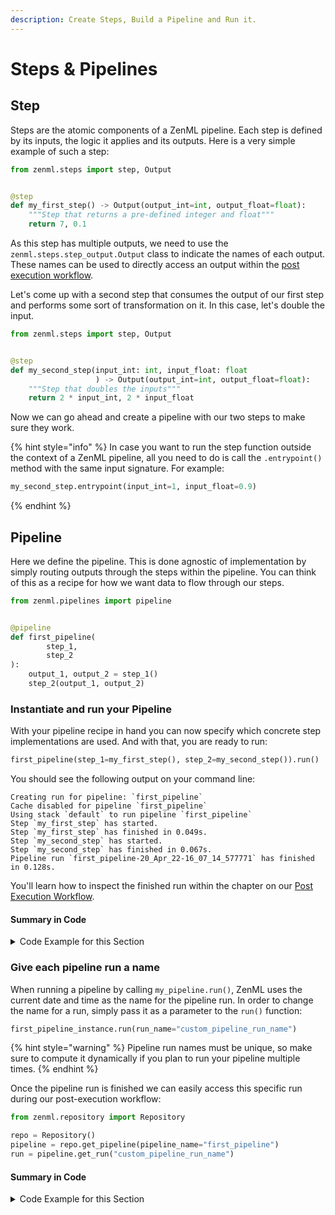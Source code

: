 ```yaml
---
description: Create Steps, Build a Pipeline and Run it.
---
```


# Steps & Pipelines

## Step

Steps are the atomic components of a ZenML pipeline. Each step is defined by its
inputs, the logic it applies and its outputs. Here is a very simple example of
such a step:

```python
from zenml.steps import step, Output


@step
def my_first_step() -> Output(output_int=int, output_float=float):
    """Step that returns a pre-defined integer and float"""
    return 7, 0.1
```

As this step has multiple outputs, we need to use
the `zenml.steps.step_output.Output` class to indicate the names
of each output. These names can be used to directly access an output within the
[post execution workflow](./post-execution-workflow.md).

Let's come up with a second step that consumes the output of our first step and
performs some sort of transformation
on it. In this case, let's double the input.

```python
from zenml.steps import step, Output


@step
def my_second_step(input_int: int, input_float: float
                   ) -> Output(output_int=int, output_float=float):
    """Step that doubles the inputs"""
    return 2 * input_int, 2 * input_float
```

Now we can go ahead and create a pipeline with our two steps to make sure they
work.

{% hint style="info" %}
In case you want to run the step function outside the context of a ZenML 
pipeline, all you need to do is call the `.entrypoint()` method with the same
input signature. For example:

```python
my_second_step.entrypoint(input_int=1, input_float=0.9)
```
{% endhint %}

## Pipeline

Here we define the pipeline. This is done agnostic of implementation by simply
routing outputs through the
steps within the pipeline. You can think of this as a recipe for how we want
data to flow through our steps.

```python
from zenml.pipelines import pipeline


@pipeline
def first_pipeline(
        step_1,
        step_2
):
    output_1, output_2 = step_1()
    step_2(output_1, output_2)
```

### Instantiate and run your Pipeline

With your pipeline recipe in hand you can now specify which concrete step
implementations are used. And with that, you
are ready to run:

```python
first_pipeline(step_1=my_first_step(), step_2=my_second_step()).run()
```

You should see the following output on your command line:

```shell
Creating run for pipeline: `first_pipeline`
Cache disabled for pipeline `first_pipeline`
Using stack `default` to run pipeline `first_pipeline`
Step `my_first_step` has started.
Step `my_first_step` has finished in 0.049s.
Step `my_second_step` has started.
Step `my_second_step` has finished in 0.067s.
Pipeline run `first_pipeline-20_Apr_22-16_07_14_577771` has finished in 0.128s.
```

You'll learn how to inspect the finished run within the chapter on
our [Post Execution Workflow](./post-execution-workflow.md).

#### Summary in Code

<details>
    <summary>Code Example for this Section</summary>

```python
from zenml.steps import step, Output
from zenml.pipelines import pipeline


@step
def my_first_step() -> Output(output_int=int, output_float=float):
    """Step that returns a pre-defined integer and float"""
    return 7, 0.1


@step
def my_second_step(input_int: int, input_float: float
                   ) -> Output(output_int=int, output_float=float):
    """Step that doubles the inputs"""
    return 2 * input_int, 2 * input_float


@pipeline
def first_pipeline(
        step_1,
        step_2
):
    output_1, output_2 = step_1()
    step_2(output_1, output_2)


first_pipeline(step_1=my_first_step(), step_2=my_second_step()).run()
```

</details>

### Give each pipeline run a name

When running a pipeline by calling `my_pipeline.run()`, ZenML uses the current
date and time as the name for the
pipeline run. In order to change the name for a run, simply pass it as a
parameter to the `run()` function:

```python
first_pipeline_instance.run(run_name="custom_pipeline_run_name")
```

{% hint style="warning" %}
Pipeline run names must be unique, so make sure to compute it dynamically if you
plan to run your pipeline multiple
times.
{% endhint %}

Once the pipeline run is finished we can easily access this specific run during
our post-execution workflow:

```python
from zenml.repository import Repository

repo = Repository()
pipeline = repo.get_pipeline(pipeline_name="first_pipeline")
run = pipeline.get_run("custom_pipeline_run_name")
```

#### Summary in Code

<details>
    <summary>Code Example for this Section</summary>

```python
from zenml.steps import step, Output, BaseStepConfig
from zenml.pipelines import pipeline


@step
def my_first_step() -> Output(output_int=int, output_float=float):
    """Step that returns a pre-defined integer and float"""
    return 7, 0.1


class SecondStepConfig(BaseStepConfig):
    """Trainer params"""
    multiplier: int = 4


@step
def my_second_step(config: SecondStepConfig, input_int: int,
                   input_float: float
                   ) -> Output(output_int=int, output_float=float):
    """Step that multiply the inputs"""
    return config.multiplier * input_int, config.multiplier * input_float


@pipeline
def first_pipeline(
        step_1,
        step_2
):
    output_1, output_2 = step_1()
    step_2(output_1, output_2)


# Set configuration when executing
first_pipeline(step_1=my_first_step(),
               step_2=my_second_step(SecondStepConfig(multiplier=3))
               ).run(run_name="custom_pipeline_run_name")

# Set configuration  based on yml
first_pipeline(step_1=my_first_step(),
               step_2=my_second_step()
               ).with_config("config.yml").run()
```

With config.yml looking like this

```yaml
steps:
  step_2:
    parameters:
      multiplier: 3
```

</details>